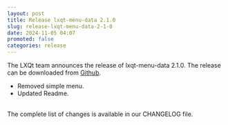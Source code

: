 ```yaml
---
layout: post
title: Release lxqt-menu-data 2.1.0
slug: release-lxqt-menu-data-2-1-0
date: 2024-11-05 04:07
promoted: false
categories: release
---
```


The LXQt team announces the release of lxqt-menu-data 2.1.0.
The release can be downloaded from [Github](https://github.com/lxqt/lxqt-menu-data/releases).

 * Removed simple menu.
 * Updated Readme.

<br/>
The complete list of changes is available in our CHANGELOG file.
<br/>


